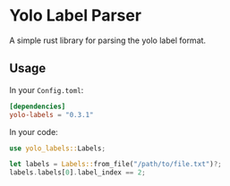 # Yolo Label Parser

A simple rust library for parsing the yolo label format.

## Usage

In your `Config.toml`:

```toml
[dependencies]
yolo-labels = "0.3.1"
```

In your code:

```rust
use yolo_labels::Labels;

let labels = Labels::from_file("/path/to/file.txt")?;
labels.labels[0].label_index == 2;
```
